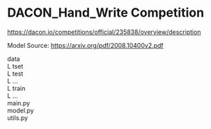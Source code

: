 # DACON_Hand_Write Competition  
https://dacon.io/competitions/official/235838/overview/description  

Model Source: https://arxiv.org/pdf/2008.10400v2.pdf  

data  
    L tset  
        L test  
            L ...  
    L train  
        L ...  
main.py  
model.py  
utils.py
